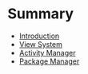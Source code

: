 # Summary

* [Introduction](README.md)
* [View System](chapter1.md)
* [Activity Manager](activity-manager.md)
* [Package Manager](package-manager.md)

